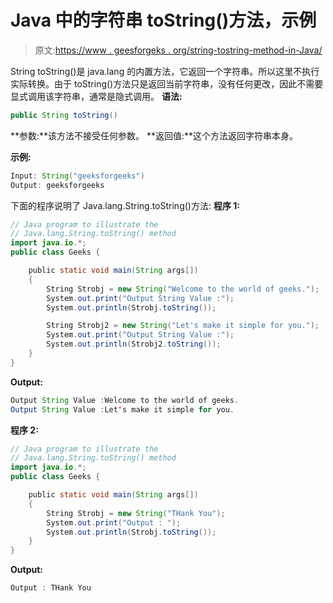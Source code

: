 # Java 中的字符串 toString()方法，示例

> 原文:[https://www . geesforgeks . org/string-tostring-method-in-Java/](https://www.geeksforgeeks.org/string-tostring-method-in-java/)

String toString()是 java.lang 的内置方法，它返回一个字符串。所以这里不执行实际转换。由于 toString()方法只是返回当前字符串，没有任何更改，因此不需要显式调用该字符串，通常是隐式调用。
**语法:**

```java
public String toString()
```

**参数:**该方法不接受任何参数。
**返回值:**这个方法返回字符串本身。

**示例:**

```java
Input: String("geeksforgeeks")
Output: geeksforgeeks

```

下面的程序说明了 Java.lang.String.toString()方法:
**程序 1:**

```java
// Java program to illustrate the
// Java.lang.String.toString() method
import java.io.*;
public class Geeks {

    public static void main(String args[])
    {
        String Strobj = new String("Welcome to the world of geeks.");
        System.out.print("Output String Value :");
        System.out.println(Strobj.toString());

        String Strobj2 = new String("Let's make it simple for you.");
        System.out.print("Output String Value :");
        System.out.println(Strobj2.toString());
    }
}
```

**Output:**

```java
Output String Value :Welcome to the world of geeks.
Output String Value :Let's make it simple for you.

```

**程序 2:**

```java
// Java program to illustrate the
// Java.lang.String.toString() method
import java.io.*;
public class Geeks {

    public static void main(String args[])
    {
        String Strobj = new String("THank You");
        System.out.print("Output : ");
        System.out.println(Strobj.toString());
    }
}
```

**Output:**

```java
Output : THank You

```